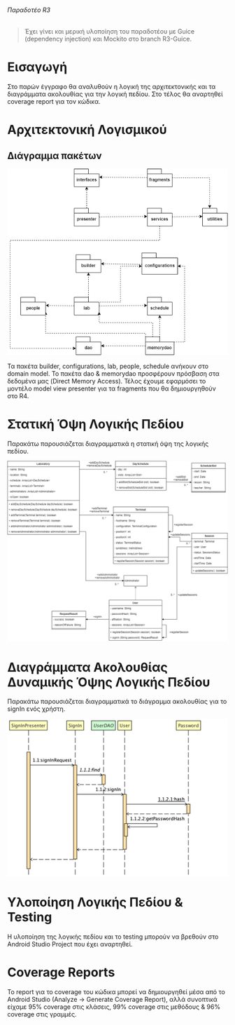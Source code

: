 ###### Παραδοτέο R3

> Έχει γίνει και μερική υλοποίηση του παραδοτέου με Guice (dependency injection) και Mockito στο branch R3-Guice.

# Εισαγωγή

Στο παρών έγγραφο θα αναλυθούν η λογική της αρχιτεκτονικής και τα διαγράμματα ακολουθίας για την λογική πεδίου. Στο τέλος θα αναρτηθεί coverage report για τον κώδικα.

# Αρχιτεκτονική Λογισμικού

## Διάγραμμα πακέτων

![](Deliverables/R3/package-diagram.png)

Τα πακέτα builder, configurations, lab, people, schedule ανήκουν στο domain model. Το πακέτα dao & memorydao προσφέρουν πρόσβαση στα δεδομένα μας (Direct Memory Access). Τέλος έχουμε εφαρμόσει το μοντέλο model view presenter για τα fragments που θα δημιουργηθούν στο R4.

# Στατική Όψη Λογικής Πεδίου

Παρακάτω παρουσιάζεται διαγραμματικά η στατική όψη της λογικής πεδίου.

![](Deliverables/R3/static-view.png)

# Διαγράμματα Ακολουθίας Δυναμικής Όψης Λογικής Πεδίου

Παρακάτω παρουσιάζεται διαγραμματικά το διάγραμμα ακολουθίας για το signIn ενός χρήστη.

![](Deliverables/R3/signin-seq.png)

# Υλοποίηση Λογικής Πεδίου & Testing

Η υλοποίηση της λογικής πεδίου και το testing μπορούν να βρεθούν στο Android Studio Project που έχει αναρτηθεί.

# Coverage Reports

Το report για το coverage του κώδικα μπορεί να δημιουργηθεί μέσα από το Android Studio (Analyze -> Generate Coverage Report), αλλά συνοπτικά είχαμε 95% coverage στις κλάσεις, 99% coverage στις μεθόδους & 96% coverage στις γραμμές.
